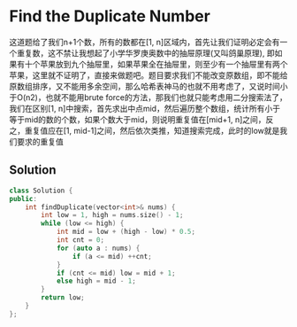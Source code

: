 # Find the Duplicate Number

这道题给了我们n+1个数，所有的数都在[1, n]区域内，首先让我们证明必定会有一个重复数，这不禁让我想起了小学华罗庚奥数中的抽屉原理(又叫鸽巢原理), 即如果有十个苹果放到九个抽屉里，如果苹果全在抽屉里，则至少有一个抽屉里有两个苹果，这里就不证明了，直接来做题吧。题目要求我们不能改变原数组，即不能给原数组排序，又不能用多余空间，那么哈希表神马的也就不用考虑了，又说时间小于O(n2)，也就不能用brute force的方法，那我们也就只能考虑用二分搜索法了，我们在区别[1, n]中搜索，首先求出中点mid，然后遍历整个数组，统计所有小于等于mid的数的个数，如果个数大于mid，则说明重复值在[mid+1, n]之间，反之，重复值应在[1, mid-1]之间，然后依次类推，知道搜索完成，此时的low就是我们要求的重复值

## Solution

```cpp
class Solution {
public:
    int findDuplicate(vector<int>& nums) {
        int low = 1, high = nums.size() - 1;
        while (low <= high) {
            int mid = low + (high - low) * 0.5;
            int cnt = 0;
            for (auto a : nums) {
                if (a <= mid) ++cnt;
            }
            if (cnt <= mid) low = mid + 1;
            else high = mid - 1;
        }
        return low;
    }
};
```